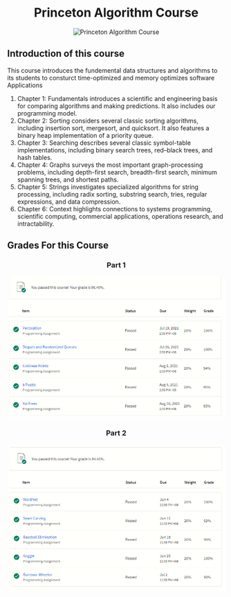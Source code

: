 <div align="center">
  <h1>Princeton Algorithm Course</h1>
  <img src="./images/gic.png" alt=" Princeton Algorithm Course" />
</div>






## Introduction of this course

<p>This course introduces the fundemental data structures and algorithms to its students to consturct time-optimized and memory optimizes software Applications</p>

1. Chapter 1: Fundamentals introduces a scientific and engineering basis for comparing algorithms and making predictions. It also includes our programming model.
2. Chapter 2: Sorting considers several classic sorting algorithms, including insertion sort, mergesort, and quicksort. It also features a binary heap implementation of a priority queue.
3. Chapter 3: Searching describes several classic symbol-table implementations, including binary search trees, red–black trees, and hash tables.
4. Chapter 4: Graphs surveys the most important graph-processing problems, including depth-first search, breadth-first search, minimum spanning trees, and shortest paths.
5. Chapter 5: Strings investigates specialized algorithms for string processing, including radix sorting, substring search, tries, regular expressions, and data compression.
6. Chapter 6: Context highlights connections to systems programming, scientific computing, commercial applications, operations research, and intractability.


## Grades For this Course
<div align="center">
  <h3>Part 1</h3>
  <img src="./images/part1.png" alt=" Princeton Algorithm Course" />
</div>


<div align="center">
  <h3>Part 2</h3>
  <img src="./images/part2.png" alt=" Princeton Algorithm Course" />
</div>





















